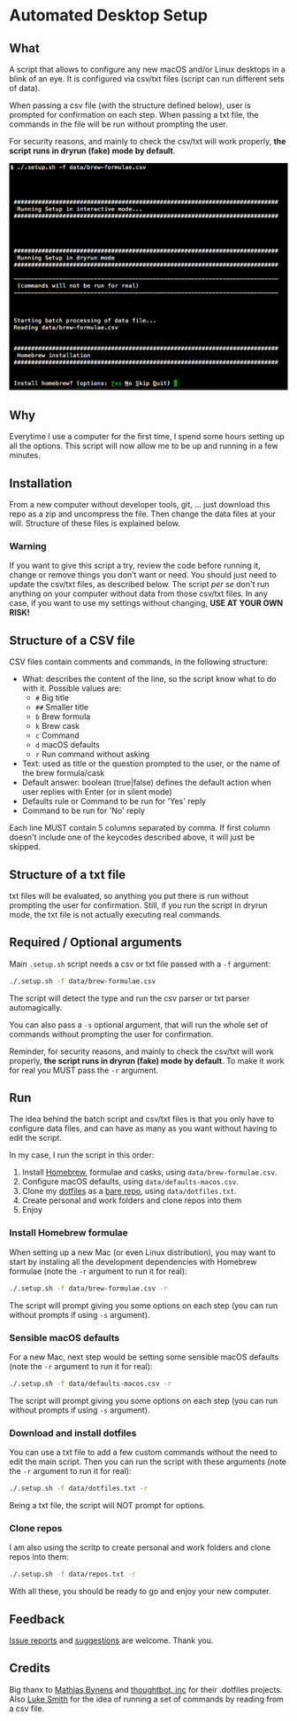 # Automated Desktop Setup

## What

A script that allows to configure any new macOS and/or Linux desktops in a blink of an eye. It is configured via csv/txt files (script can run different sets of data).

When passing a csv file (with the structure defined below), user is prompted for confirmation on each step. When passing a txt file, the commands in the file will be run without prompting the user.

For security reasons, and mainly to check the csv/txt will work properly, **the script runs in dryrun (fake) mode by default**.

![brew-dryrun-example](./images/brew-dryrun-example.png)

## Why

Everytime I use a computer for the first time, I spend some hours setting up all the options. This script will now allow me to be up and running in a few minutes. 

## Installation

From a new computer without developer tools, git, ... just download this repo as a zip and uncompress the file. Then change the data files at your will. Structure of these files is explained below.

### Warning 

If you want to give this script a try, review the code before running it, change or remove things you don’t want or need. You should just need to update the csv/txt files, as described below. The script _per se_ don't run anything on your computer without data from those csv/txt files. In any case, if you want to use my settings without changing, **USE AT YOUR OWN RISK!**

## Structure of a CSV file

CSV files contain comments and commands, in the following structure:

* What: describes the content of the line, so the script know what to do with it. Possible values are:
    * `#` Big title
    * `##` Smaller title
    * `b` Brew formula
    * `k` Brew cask
    * `c` Command
    * `d` macOS defaults
    * `r` Run command without asking
* Text: used as title or the question prompted to the user, or the name of the brew formula/cask
* Default answer: boolean (true|false) defines the default action when user replies with Enter (or in silent mode)
* Defaults rule or Command to be run for 'Yes' reply
* Command to be run for 'No' reply

Each line MUST contain 5 columns separated by comma. If first column doesn't include one of the keycodes described above, it will just be skipped.

## Structure of a txt file

txt files will be evaluated, so anything you put there is run without prompting the user for confirmation. Still, if you run the script in dryrun mode, the txt file is not actually executing real commands. 

## Required / Optional arguments

Main `.setup.sh` script needs a csv or txt file passed with a `-f` argument:


```bash
./.setup.sh -f data/brew-formulae.csv
```

The script will detect the type and run the csv parser or txt parser automagically.

You can also pass a `-s` optional argument, that will run the whole set of commands without prompting the user for confirmation.

Reminder, for security reasons, and mainly to check the csv/txt will work properly, **the script runs in dryrun (fake) mode by default**. To make it work for real you MUST pass the `-r` argument.

## Run

The idea behind the batch script and csv/txt files is that you only have to configure data files, and can have as many as you want without having to edit the script.

In my case, I run the script in this order:

1. Install [Homebrew](https://brew.sh/), formulae and casks, using `data/brew-formulae.csv`.
2. Configure macOS defaults, using `data/defaults-macos.csv`.
3. Clone my [dotfiles](https://github.com/zigotica/tilde/) as a [bare repo](https://www.atlassian.com/git/tutorials/dotfiles), using `data/dotfiles.txt`.
4. Create personal and work folders and clone repos into them
5. Enjoy

### Install Homebrew formulae

When setting up a new Mac (or even Linux distribution), you may want to start by instaling all the development dependencies with Homebrew formulae (note the `-r` argument to run it for real):

```bash
./.setup.sh -f data/brew-formulae.csv -r
```

The script will prompt giving you some options on each step (you can run without prompts if using `-s` argument).

### Sensible macOS defaults

For a new Mac, next step would be setting some sensible macOS defaults (note the `-r` argument to run it for real):

```bash
./.setup.sh -f data/defaults-macos.csv -r
```

The script will prompt giving you some options on each step (you can run without prompts if using `-s` argument).

### Download and install dotfiles

You can use a txt file to add a few custom commands without the need to edit the main script. Then you can run the script with these arguments (note the `-r` argument to run it for real):

```bash
./.setup.sh -f data/dotfiles.txt -r
```

Being a txt file, the script will NOT prompt for options.

### Clone repos

I am also using the scritp to create personal and work folders and clone repos into them:

```bash
./.setup.sh -f data/repos.txt -r
```

With all these, you should be ready to go and enjoy your new computer.

## Feedback

[Issue reports](https://github.com/zigotica/automated-desktop-setup/issues) and [suggestions](https://github.com/zigotica/automated-desktop-setup/pulls) are welcome. Thank you.

## Credits

Big thanx to [Mathias Bynens](https://github.com/mathiasbynens/dotfiles/) and [thoughtbot, inc](https://github.com/thoughtbot/laptop/) for their .dotfiles projects. Also [Luke Smith](https://github.com/LukeSmithxyz/LARBS) for the idea of running a set of commands by reading from a csv file.
